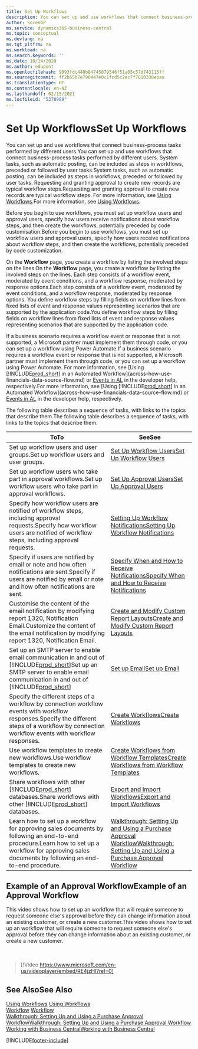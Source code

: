 ```yaml
---
title: Set Up Workflows
description: You can set up and use workflows that connect business-process tasks performed by different users. Learn about the different steps you must take.
author: SorenGP
ms.service: dynamics365-business-central
ms.topic: conceptual
ms.devlang: na
ms.tgt_pltfrm: na
ms.workload: na
ms.search.keywords: ''
ms.date: 10/14/2020
ms.author: edupont
ms.openlocfilehash: 9093fdc440b84745079546f51a05c57d743115ff
ms.sourcegitcommit: ff2b55b7e790447e0c1fcd5c2ec7f7610338ebaa
ms.translationtype: HT
ms.contentlocale: en-NZ
ms.lasthandoff: 02/15/2021
ms.locfileid: "5378989"
---
```

# <a name="set-up-workflows"></a><span data-ttu-id="7513a-104">Set Up Workflows</span><span class="sxs-lookup"><span data-stu-id="7513a-104">Set Up Workflows</span></span>

<span data-ttu-id="7513a-105">You can set up and use workflows that connect business-process tasks performed by different users.</span><span class="sxs-lookup"><span data-stu-id="7513a-105">You can set up and use workflows that connect business-process tasks performed by different users.</span></span> <span data-ttu-id="7513a-106">System tasks, such as automatic posting, can be included as steps in workflows, preceded or followed by user tasks.</span><span class="sxs-lookup"><span data-stu-id="7513a-106">System tasks, such as automatic posting, can be included as steps in workflows, preceded or followed by user tasks.</span></span> <span data-ttu-id="7513a-107">Requesting and granting approval to create new records are typical workflow steps.</span><span class="sxs-lookup"><span data-stu-id="7513a-107">Requesting and granting approval to create new records are typical workflow steps.</span></span> <span data-ttu-id="7513a-108">For more information, see [Using Workflows](across-use-workflows.md).</span><span class="sxs-lookup"><span data-stu-id="7513a-108">For more information, see [Using Workflows](across-use-workflows.md).</span></span>  

 <span data-ttu-id="7513a-109">Before you begin to use workflows, you must set up workflow users and approval users, specify how users receive notifications about workflow steps, and then create the workflows, potentially preceded by code customisation.</span><span class="sxs-lookup"><span data-stu-id="7513a-109">Before you begin to use workflows, you must set up workflow users and approval users, specify how users receive notifications about workflow steps, and then create the workflows, potentially preceded by code customization.</span></span>  

 <span data-ttu-id="7513a-110">On the **Workflow** page, you create a workflow by listing the involved steps on the lines.</span><span class="sxs-lookup"><span data-stu-id="7513a-110">On the **Workflow** page, you create a workflow by listing the involved steps on the lines.</span></span> <span data-ttu-id="7513a-111">Each step consists of a workflow event, moderated by event conditions, and a workflow response, moderated by response options.</span><span class="sxs-lookup"><span data-stu-id="7513a-111">Each step consists of a workflow event, moderated by event conditions, and a workflow response, moderated by response options.</span></span> <span data-ttu-id="7513a-112">You define workflow steps by filling fields on workflow lines from fixed lists of event and response values representing scenarios that are supported by the application code.</span><span class="sxs-lookup"><span data-stu-id="7513a-112">You define workflow steps by filling fields on workflow lines from fixed lists of event and response values representing scenarios that are supported by the application code.</span></span>  

 <span data-ttu-id="7513a-113">If a business scenario requires a workflow event or response that is not supported, a Microsoft partner must implement them through code, or you can set up a workflow using Power Automate.</span><span class="sxs-lookup"><span data-stu-id="7513a-113">If a business scenario requires a workflow event or response that is not supported, a Microsoft partner must implement them through code, or you can set up a workflow using Power Automate.</span></span> <span data-ttu-id="7513a-114">For more information, see [Using [!INCLUDE[prod_short](includes/prod_short.md)] in an Automated Workflow](across-how-use-financials-data-source-flow.md) or [Events in AL](/dynamics365/business-central/dev-itpro/developer/devenv-events-in-al) in the developer help, respectively.</span><span class="sxs-lookup"><span data-stu-id="7513a-114">For more information, see [Using [!INCLUDE[prod_short](includes/prod_short.md)] in an Automated Workflow](across-how-use-financials-data-source-flow.md) or [Events in AL](/dynamics365/business-central/dev-itpro/developer/devenv-events-in-al) in the developer help, respectively.</span></span>

 <span data-ttu-id="7513a-115">The following table describes a sequence of tasks, with links to the topics that describe them.</span><span class="sxs-lookup"><span data-stu-id="7513a-115">The following table describes a sequence of tasks, with links to the topics that describe them.</span></span>  

|<span data-ttu-id="7513a-116">**To**</span><span class="sxs-lookup"><span data-stu-id="7513a-116">**To**</span></span>|<span data-ttu-id="7513a-117">**See**</span><span class="sxs-lookup"><span data-stu-id="7513a-117">**See**</span></span>|  
|------------|-------------|  
|<span data-ttu-id="7513a-118">Set up workflow users and user groups.</span><span class="sxs-lookup"><span data-stu-id="7513a-118">Set up workflow users and user groups.</span></span>|[<span data-ttu-id="7513a-119">Set Up Workflow Users</span><span class="sxs-lookup"><span data-stu-id="7513a-119">Set Up Workflow Users</span></span>](across-how-to-set-up-workflow-users.md)|  
|<span data-ttu-id="7513a-120">Set up workflow users who take part in approval workflows.</span><span class="sxs-lookup"><span data-stu-id="7513a-120">Set up workflow users who take part in approval workflows.</span></span>|[<span data-ttu-id="7513a-121">Set Up Approval Users</span><span class="sxs-lookup"><span data-stu-id="7513a-121">Set Up Approval Users</span></span>](across-how-to-set-up-approval-users.md)|  
|<span data-ttu-id="7513a-122">Specify how workflow users are notified of workflow steps, including approval requests.</span><span class="sxs-lookup"><span data-stu-id="7513a-122">Specify how workflow users are notified of workflow steps, including approval requests.</span></span>|[<span data-ttu-id="7513a-123">Setting Up Workflow Notifications</span><span class="sxs-lookup"><span data-stu-id="7513a-123">Setting Up Workflow Notifications</span></span>](across-setting-up-workflow-notifications.md)|  
|<span data-ttu-id="7513a-124">Specify if users are notified by email or note and how often notifications are sent.</span><span class="sxs-lookup"><span data-stu-id="7513a-124">Specify if users are notified by email or note and how often notifications are sent.</span></span>|[<span data-ttu-id="7513a-125">Specify When and How to Receive Notifications</span><span class="sxs-lookup"><span data-stu-id="7513a-125">Specify When and How to Receive Notifications</span></span>](across-how-to-specify-when-and-how-to-receive-notifications.md)|  
|<span data-ttu-id="7513a-126">Customise the content of the email notification by modifying report 1320, Notification Email.</span><span class="sxs-lookup"><span data-stu-id="7513a-126">Customize the content of the email notification by modifying report 1320, Notification Email.</span></span>|[<span data-ttu-id="7513a-127">Create and Modify Custom Report Layouts</span><span class="sxs-lookup"><span data-stu-id="7513a-127">Create and Modify Custom Report Layouts</span></span>](ui-how-create-custom-report-layout.md)|  
|<span data-ttu-id="7513a-128">Set up an SMTP server to enable email communication in and out of [!INCLUDE[prod_short](includes/prod_short.md)]</span><span class="sxs-lookup"><span data-stu-id="7513a-128">Set up an SMTP server to enable email communication in and out of [!INCLUDE[prod_short](includes/prod_short.md)]</span></span>|[<span data-ttu-id="7513a-129">Set up Email</span><span class="sxs-lookup"><span data-stu-id="7513a-129">Set up Email</span></span>](admin-how-setup-email.md)|
|<span data-ttu-id="7513a-130">Specify the different steps of a workflow by connection workflow events with workflow responses.</span><span class="sxs-lookup"><span data-stu-id="7513a-130">Specify the different steps of a workflow by connection workflow events with workflow responses.</span></span>|[<span data-ttu-id="7513a-131">Create Workflows</span><span class="sxs-lookup"><span data-stu-id="7513a-131">Create Workflows</span></span>](across-how-to-create-workflows.md)|  
|<span data-ttu-id="7513a-132">Use workflow templates to create new workflows.</span><span class="sxs-lookup"><span data-stu-id="7513a-132">Use workflow templates to create new workflows.</span></span>|[<span data-ttu-id="7513a-133">Create Workflows from Workflow Templates</span><span class="sxs-lookup"><span data-stu-id="7513a-133">Create Workflows from Workflow Templates</span></span>](across-how-to-create-workflows-from-workflow-templates.md)|  
|<span data-ttu-id="7513a-134">Share workflows with other [!INCLUDE[prod_short](includes/prod_short.md)] databases.</span><span class="sxs-lookup"><span data-stu-id="7513a-134">Share workflows with other [!INCLUDE[prod_short](includes/prod_short.md)] databases.</span></span>|[<span data-ttu-id="7513a-135">Export and Import Workflows</span><span class="sxs-lookup"><span data-stu-id="7513a-135">Export and Import Workflows</span></span>](across-how-to-export-and-import-workflows.md)|  
|<span data-ttu-id="7513a-136">Learn how to set up a workflow for approving sales documents by following an end-to-end procedure.</span><span class="sxs-lookup"><span data-stu-id="7513a-136">Learn how to set up a workflow for approving sales documents by following an end-to-end procedure.</span></span>|[<span data-ttu-id="7513a-137">Walkthrough: Setting Up and Using a Purchase Approval Workflow</span><span class="sxs-lookup"><span data-stu-id="7513a-137">Walkthrough: Setting Up and Using a Purchase Approval Workflow</span></span>](walkthrough-setting-up-and-using-a-purchase-approval-workflow.md)|  

## <a name="example-of-an-approval-workflow"></a><span data-ttu-id="7513a-138">Example of an Approval Workflow</span><span class="sxs-lookup"><span data-stu-id="7513a-138">Example of an Approval Workflow</span></span>
<span data-ttu-id="7513a-139">This video shows how to set up an workflow that will require someone to request someone else's approval before they can change information about an existing customer, or create a new customer.</span><span class="sxs-lookup"><span data-stu-id="7513a-139">This video shows how to set up an workflow that will require someone to request someone else's approval before they can change information about an existing customer, or create a new customer.</span></span>  
<br><br>  

> [!Video https://www.microsoft.com/en-us/videoplayer/embed/RE4jzHI?rel=0]

## <a name="see-also"></a><span data-ttu-id="7513a-140">See Also</span><span class="sxs-lookup"><span data-stu-id="7513a-140">See Also</span></span>  
 <span data-ttu-id="7513a-141">[Using Workflows](across-use-workflows.md) </span><span class="sxs-lookup"><span data-stu-id="7513a-141">[Using Workflows](across-use-workflows.md) </span></span>  
 <span data-ttu-id="7513a-142">[Workflow](across-workflow.md) </span><span class="sxs-lookup"><span data-stu-id="7513a-142">[Workflow](across-workflow.md) </span></span>  
 [<span data-ttu-id="7513a-143">Walkthrough: Setting Up and Using a Purchase Approval Workflow</span><span class="sxs-lookup"><span data-stu-id="7513a-143">Walkthrough: Setting Up and Using a Purchase Approval Workflow</span></span>](walkthrough-setting-up-and-using-a-purchase-approval-workflow.md)  
 [<span data-ttu-id="7513a-144">Working with Business Central</span><span class="sxs-lookup"><span data-stu-id="7513a-144">Working with Business Central</span></span>](ui-work-product.md)


[!INCLUDE[footer-include](includes/footer-banner.md)]